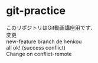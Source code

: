 # git-practice
このリポジトリはGit動画講座用です．  
変更  
new-feature branch de henkou  
all ok!  (success conflict)  
Change on conflict-remote  
